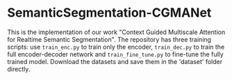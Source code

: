 # SemanticSegmentation-CGMANet
This is the implementation of our work "Context Guided Multiscale Attention for Realtime Semantic Segmentation". 
The repository has three training scripts: use `train_enc.py` to train only the encoder, `train_dec.py` to train the full encoder-decoder network and `train_fine_tune.py` to fine-tune the fully trained model.
Download the datasets and save them in the 'dataset' folder directly.

